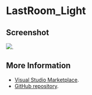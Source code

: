 # LastRoom_Light



## Screenshot
![](https://raw.githubusercontent.com/gerane/VSCodeThemes/master/gerane.Theme-LastRoom_Light/screenshot.png).


## More Information
* [Visual Studio Marketplace](https://marketplace.visualstudio.com/items/gerane.Theme-LastRoomLight).
* [GitHub repository](https://github.com/gerane/VSCodeThemes).
